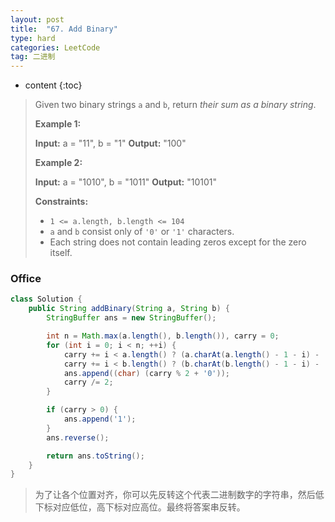 ```yaml
---
layout: post
title:  "67. Add Binary"
type: hard
categories: LeetCode
tag: 二进制
---
```


* content
{:toc}

>Given two binary strings `a` and `b`, return _their sum as a binary string_.
>
>**Example 1:**
>
>**Input:** a = "11", b = "1"
>**Output:** "100"
>
>**Example 2:**
>
>**Input:** a = "1010", b = "1011"
>**Output:** "10101"
>
>**Constraints:**
>
>*   `1 <= a.length, b.length <= 104`
>*   `a` and `b` consist only of `'0'` or `'1'` characters.
>*   Each string does not contain leading zeros except for the zero itself.

 ### Office

~~~java
class Solution {
    public String addBinary(String a, String b) {
        StringBuffer ans = new StringBuffer();

        int n = Math.max(a.length(), b.length()), carry = 0;
        for (int i = 0; i < n; ++i) {
            carry += i < a.length() ? (a.charAt(a.length() - 1 - i) - '0') : 0;
            carry += i < b.length() ? (b.charAt(b.length() - 1 - i) - '0') : 0;
            ans.append((char) (carry % 2 + '0'));
            carry /= 2;
        }

        if (carry > 0) {
            ans.append('1');
        }
        ans.reverse();

        return ans.toString();
    }
}
~~~

> 为了让各个位置对齐，你可以先反转这个代表二进制数字的字符串，然后低下标对应低位，高下标对应高位。最终将答案串反转。
